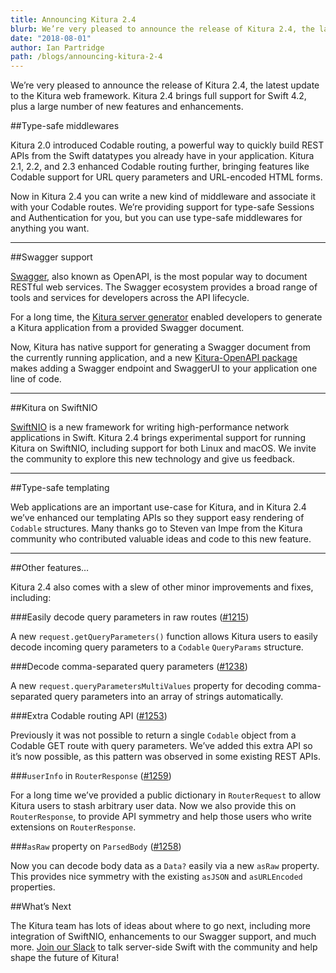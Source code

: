 ```yaml
---
title: Announcing Kitura 2.4
blurb: We’re very pleased to announce the release of Kitura 2.4, the latest update to the Kitura web framework
date: "2018-08-01"
author: Ian Partridge
path: /blogs/announcing-kitura-2-4
---
```


We’re very pleased to announce the release of Kitura 2.4, the latest update to the Kitura web framework. Kitura 2.4 brings full support for Swift 4.2, plus a large number of new features and enhancements.

##Type-safe middlewares

Kitura 2.0 introduced Codable routing, a powerful way to quickly build REST APIs from the Swift datatypes you already have in your application. Kitura 2.1, 2.2, and 2.3 enhanced Codable routing further, bringing features like Codable support for URL query parameters and URL-encoded HTML forms.

Now in Kitura 2.4 you can write a new kind of middleware and associate it with your Codable routes. We’re providing support for type-safe Sessions and Authentication for you, but you can use type-safe middlewares for anything you want.

---

##Swagger support

[Swagger](https://swagger.io/), also known as OpenAPI, is the most popular way to document RESTful web services. The Swagger ecosystem provides a broad range of tools and services for developers across the API lifecycle.

For a long time, the [Kitura server generator](https://github.com/Kitura-Next/generator-swiftserver) enabled developers to generate a Kitura application from a provided Swagger document.

Now, Kitura has native support for generating a Swagger document from the currently running application, and a new [Kitura-OpenAPI package](https://github.com/Kitura-Next/Kitura-OpenAPI) makes adding a Swagger endpoint and SwaggerUI to your application one line of code.

---

##Kitura on SwiftNIO

[SwiftNIO](https://github.com/apple/swift-nio/) is a new framework for writing high-performance network applications in Swift. Kitura 2.4 brings experimental support for running Kitura on SwiftNIO, including support for both Linux and macOS. We invite the community to explore this new technology and give us feedback.

---

##Type-safe templating

Web applications are an important use-case for Kitura, and in Kitura 2.4 we’ve enhanced our templating APIs so they support easy rendering of `Codable` structures. Many thanks go to Steven van Impe from the Kitura community who contributed valuable ideas and code to this new feature.

---

##Other features…

Kitura 2.4 also comes with a slew of other minor improvements and fixes, including:

###Easily decode query parameters in raw routes ([#1215](https://github.com/Kitura/Kitura/pull/1215))

A new `request.getQueryParameters()` function allows Kitura users to easily decode incoming query parameters to a `Codable` `QueryParams` structure.

###Decode comma-separated query parameters ([#1238](https://github.com/Kitura/Kitura/pull/1238))

A new `request.queryParametersMultiValues` property for decoding comma-separated query parameters into an array of strings automatically.

###Extra Codable routing API ([#1253](https://github.com/Kitura/Kitura/pull/1253))

Previously it was not possible to return a single `Codable` object from a Codable GET route with query parameters. We’ve added this extra API so it’s now possible, as this pattern was observed in some existing REST APIs.

###`userInfo` in `RouterResponse` ([#1259](https://github.com/Kitura/Kitura/pull/1259))

For a long time we’ve provided a public dictionary in `RouterRequest` to allow Kitura users to stash arbitrary user data. Now we also provide this on `RouterResponse`, to provide API symmetry and help those users who write extensions on `RouterResponse`.

###`asRaw` property on `ParsedBody` ([#1258](https://github.com/Kitura/Kitura/pull/1258))

Now you can decode body data as a `Data?` easily via a new `asRaw` property. This provides nice symmetry with the existing `asJSON` and `asURLEncoded` properties.

##What’s Next

The Kitura team has lots of ideas about where to go next, including more integration of SwiftNIO, enhancements to our Swagger support, and much more. [Join our Slack](https://swift-at-ibm.slack.com/) to talk server-side Swift with the community and help shape the future of Kitura!
